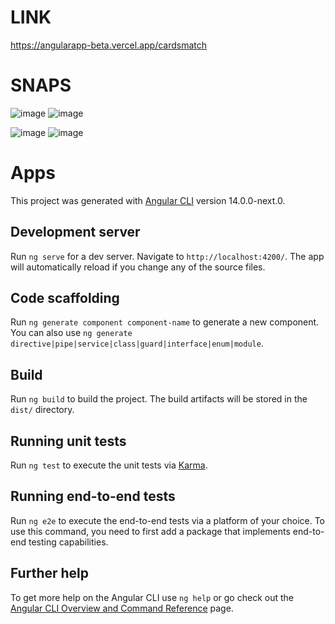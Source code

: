 # LINK
https://angularapp-beta.vercel.app/cardsmatch

# SNAPS
![image](https://user-images.githubusercontent.com/66881276/155834251-c0e85922-e6dc-43f0-98fd-e0def1908f59.png)
![image](https://user-images.githubusercontent.com/66881276/155834300-0bcf735b-1db3-4876-b180-973cd1ed9954.png)


![image](https://user-images.githubusercontent.com/66881276/155834268-6664734b-ad45-48f9-905f-ca8770ddc729.png)
![image](https://user-images.githubusercontent.com/66881276/155834275-1294e064-cf0d-4e24-b19e-146aebf80d28.png)



# Apps

This project was generated with [Angular CLI](https://github.com/angular/angular-cli) version 14.0.0-next.0.

## Development server

Run `ng serve` for a dev server. Navigate to `http://localhost:4200/`. The app will automatically reload if you change any of the source files.

## Code scaffolding

Run `ng generate component component-name` to generate a new component. You can also use `ng generate directive|pipe|service|class|guard|interface|enum|module`.

## Build

Run `ng build` to build the project. The build artifacts will be stored in the `dist/` directory.

## Running unit tests

Run `ng test` to execute the unit tests via [Karma](https://karma-runner.github.io).

## Running end-to-end tests

Run `ng e2e` to execute the end-to-end tests via a platform of your choice. To use this command, you need to first add a package that implements end-to-end testing capabilities.

## Further help

To get more help on the Angular CLI use `ng help` or go check out the [Angular CLI Overview and Command Reference](https://angular.io/cli) page.
